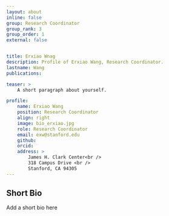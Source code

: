```yaml
---
layout: about
inline: false
group: Research Coordinator
group_rank: 3
group_order: 1
external: false


title: Erxiao Wnag
description: Profile of Erxiao Wang, Research Coordinator.
lastname: Wang
publications: 

teaser: >
    A short paragraph about yourself. 

profile:
    name: Erxiao Wang
    position: Research Coordinator    
    align: right
    image: bio_erxiao.jpg
    role: Research Coordinator
    email: exw@stanford.edu
    github: 
    orcid: 
    address: >
        James H. Clark Center<br />
        318 Campus Drive <br />
        Stanford, CA 94305
---
```


## Short Bio

Add a short bio here